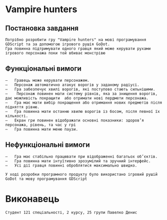 # Vampire hunters
  ## Постановка завдання
    Потрібно розробити гру "Vampire hunters" на мові програмування GDScript та за допомогою ігрового рушія GoDot.
    Гра повинна підтримувати одного гравця який може керувати рухами ігрового персонажа поки той вбиває монстрівю
  ## Функціональні вимоги
    ―	Гравець може керувати персонажем.
    ―	Персонаж автоматично атакує ворогів у заданому радіусі.
    ―	Гра забезпечує хвилі ворогів, які поступово стають сильнішими.
    ―	 Персонаж повинен мати систему рівнів, яка за знищення ворогів, дає можливість покращити  або отримати нові пердмети персонажа.
    ―	Гра має мати вибір покращення або отримання нових предметів після підняття рівню.
    ―	Гра повинна мати останню хвилю ворогів із босом, після певної їх кількості.
    ―	Екран гри повинен відображати основні показники: здоров’я персонажа, рівень, та час у грі
    ―	Гра повинна мати меню паузи.
  ## Нефункціональні вимоги
    ―	Гра має стабільно працювати при відображенні багатьох об’єктів.
    ―	Гра повинна мати інтуїтивно зрозумілий та зручний інтерфейс.
    ―	Усі дії гравця повинні оброблятися максимально швидко.

    У ході розробки програмного продукту було використано ігровий рушій GoDot та мову програмування GDScript
# Виконавець
    Студент 121 спеціальності, 2 курсу, 25 групи Павелко Денис
